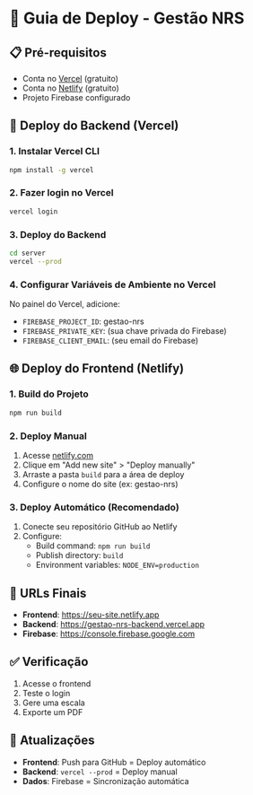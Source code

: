 # 🚀 Guia de Deploy - Gestão NRS

## 📋 Pré-requisitos
- Conta no [Vercel](https://vercel.com) (gratuito)
- Conta no [Netlify](https://netlify.com) (gratuito)
- Projeto Firebase configurado

## 🔧 Deploy do Backend (Vercel)

### 1. Instalar Vercel CLI
```bash
npm install -g vercel
```

### 2. Fazer login no Vercel
```bash
vercel login
```

### 3. Deploy do Backend
```bash
cd server
vercel --prod
```

### 4. Configurar Variáveis de Ambiente no Vercel
No painel do Vercel, adicione:
- `FIREBASE_PROJECT_ID`: gestao-nrs
- `FIREBASE_PRIVATE_KEY`: (sua chave privada do Firebase)
- `FIREBASE_CLIENT_EMAIL`: (seu email do Firebase)

## 🌐 Deploy do Frontend (Netlify)

### 1. Build do Projeto
```bash
npm run build
```

### 2. Deploy Manual
1. Acesse [netlify.com](https://netlify.com)
2. Clique em "Add new site" > "Deploy manually"
3. Arraste a pasta `build` para a área de deploy
4. Configure o nome do site (ex: gestao-nrs)

### 3. Deploy Automático (Recomendado)
1. Conecte seu repositório GitHub ao Netlify
2. Configure:
   - Build command: `npm run build`
   - Publish directory: `build`
   - Environment variables: `NODE_ENV=production`

## 🔗 URLs Finais
- **Frontend**: https://seu-site.netlify.app
- **Backend**: https://gestao-nrs-backend.vercel.app
- **Firebase**: https://console.firebase.google.com

## ✅ Verificação
1. Acesse o frontend
2. Teste o login
3. Gere uma escala
4. Exporte um PDF

## 🔄 Atualizações
- **Frontend**: Push para GitHub = Deploy automático
- **Backend**: `vercel --prod` = Deploy manual
- **Dados**: Firebase = Sincronização automática











